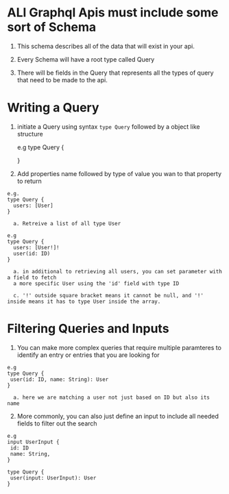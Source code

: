 # ALl Graphql Apis must include some sort of Schema 

  1. This schema describes all of the data that will exist in your api. 

  2. Every Schema will have a root type called Query 

  3. There will be fields in the Query that represents all the types of 
  query that need to be made to the api. 

# Writing a Query

  1. initiate a Query using syntax `type Query` followed by a object like
     structure 

     e.g
     type Query {

     }

  2. Add properties name followed by type of value you wan to that property to
     return 

    e.g. 
    type Query {
      users: [User]
    } 

      a. Retreive a list of all type User

    e.g 
    type Query {
      users: [User!]!
      user(id: ID)
    }

      a. in additional to retrieving all users, you can set parameter with a field to fetch 
      a more specific User using the 'id' field with type ID

      c. '!' outside square bracket means it cannot be null, and '!' inside means it has to type User inside the array.

# Filtering Queries and Inputs

  1. You can make more complex queries that require multiple paramteres to
     identify an entry or entries that you are looking for 

    e.g
    type Query {
     user(id: ID, name: String): User
    }

      a. here we are matching a user not just based on ID but also its name

  2. More commonly, you can also just define an input to include all needed fields to filter
     out the search 

    e.g
    input UserInput {
     id: ID
     name: String,
    }

    type Query {
     user(input: UserInput): User
    }